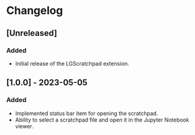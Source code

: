 # Changelog

## [Unreleased]

### Added
- Initial release of the LGScratchpad extension.

## [1.0.0] - 2023-05-05

### Added
- Implemented status bar item for opening the scratchpad.
- Ability to select a scratchpad file and open it in the Jupyter Notebook viewer.
